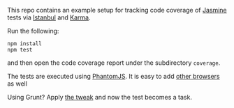 This repo contains an example setup for tracking code coverage of [Jasmine](http://pivotal.github.io/jasmine/) tests via [Istanbul](http://gotwarlost.github.io/istanbul/) and [Karma](http://karma-runner.github.io/).

Run the following:

```
npm install
npm test
```

and then open the code coverage report under the subdirectory `coverage`.

The tests are executed using [PhantomJS](http://phantomjs.org). It is easy to add [other browsers](http://karma-runner.github.io/0.10/config/browsers.html) as well

Using Grunt? Apply [the tweak](https://github.com/ariya/coverage-jasmine-istanbul-karma/tree/grunt) and now the test becomes a task.


